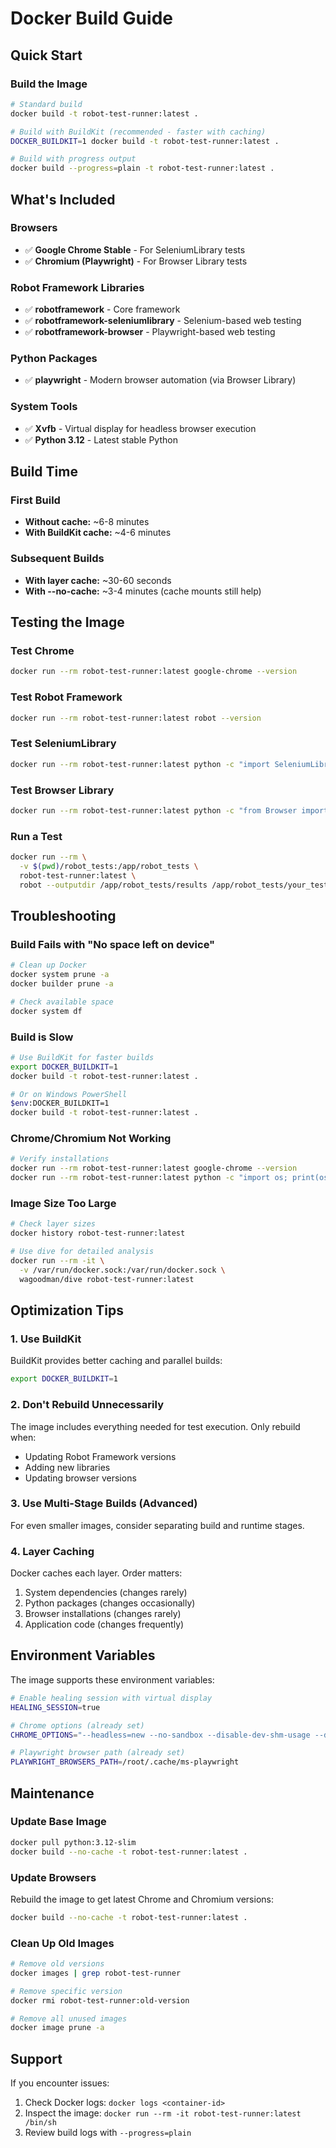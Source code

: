 # Docker Build Guide

## Quick Start

### Build the Image

```bash
# Standard build
docker build -t robot-test-runner:latest .

# Build with BuildKit (recommended - faster with caching)
DOCKER_BUILDKIT=1 docker build -t robot-test-runner:latest .

# Build with progress output
docker build --progress=plain -t robot-test-runner:latest .
```

## What's Included

### Browsers
- ✅ **Google Chrome Stable** - For SeleniumLibrary tests
- ✅ **Chromium (Playwright)** - For Browser Library tests

### Robot Framework Libraries
- ✅ **robotframework** - Core framework
- ✅ **robotframework-seleniumlibrary** - Selenium-based web testing
- ✅ **robotframework-browser** - Playwright-based web testing

### Python Packages
- ✅ **playwright** - Modern browser automation (via Browser Library)

### System Tools
- ✅ **Xvfb** - Virtual display for headless browser execution
- ✅ **Python 3.12** - Latest stable Python

## Build Time

### First Build
- **Without cache:** ~6-8 minutes
- **With BuildKit cache:** ~4-6 minutes

### Subsequent Builds
- **With layer cache:** ~30-60 seconds
- **With --no-cache:** ~3-4 minutes (cache mounts still help)

## Testing the Image

### Test Chrome
```bash
docker run --rm robot-test-runner:latest google-chrome --version
```

### Test Robot Framework
```bash
docker run --rm robot-test-runner:latest robot --version
```

### Test SeleniumLibrary
```bash
docker run --rm robot-test-runner:latest python -c "import SeleniumLibrary; print(SeleniumLibrary.__version__)"
```

### Test Browser Library
```bash
docker run --rm robot-test-runner:latest python -c "from Browser import Browser; print('Browser Library OK')"
```

### Run a Test
```bash
docker run --rm \
  -v $(pwd)/robot_tests:/app/robot_tests \
  robot-test-runner:latest \
  robot --outputdir /app/robot_tests/results /app/robot_tests/your_test.robot
```

## Troubleshooting

### Build Fails with "No space left on device"
```bash
# Clean up Docker
docker system prune -a
docker builder prune -a

# Check available space
docker system df
```

### Build is Slow
```bash
# Use BuildKit for faster builds
export DOCKER_BUILDKIT=1
docker build -t robot-test-runner:latest .

# Or on Windows PowerShell
$env:DOCKER_BUILDKIT=1
docker build -t robot-test-runner:latest .
```

### Chrome/Chromium Not Working
```bash
# Verify installations
docker run --rm robot-test-runner:latest google-chrome --version
docker run --rm robot-test-runner:latest python -c "import os; print(os.path.exists('/root/.cache/ms-playwright'))"
```

### Image Size Too Large
```bash
# Check layer sizes
docker history robot-test-runner:latest

# Use dive for detailed analysis
docker run --rm -it \
  -v /var/run/docker.sock:/var/run/docker.sock \
  wagoodman/dive robot-test-runner:latest
```

## Optimization Tips

### 1. Use BuildKit
BuildKit provides better caching and parallel builds:
```bash
export DOCKER_BUILDKIT=1
```

### 2. Don't Rebuild Unnecessarily
The image includes everything needed for test execution. Only rebuild when:
- Updating Robot Framework versions
- Adding new libraries
- Updating browser versions

### 3. Use Multi-Stage Builds (Advanced)
For even smaller images, consider separating build and runtime stages.

### 4. Layer Caching
Docker caches each layer. Order matters:
1. System dependencies (changes rarely)
2. Python packages (changes occasionally)
3. Browser installations (changes rarely)
4. Application code (changes frequently)

## Environment Variables

The image supports these environment variables:

```bash
# Enable healing session with virtual display
HEALING_SESSION=true

# Chrome options (already set)
CHROME_OPTIONS="--headless=new --no-sandbox --disable-dev-shm-usage --disable-gpu"

# Playwright browser path (already set)
PLAYWRIGHT_BROWSERS_PATH=/root/.cache/ms-playwright
```

## Maintenance

### Update Base Image
```bash
docker pull python:3.12-slim
docker build --no-cache -t robot-test-runner:latest .
```

### Update Browsers
Rebuild the image to get latest Chrome and Chromium versions:
```bash
docker build --no-cache -t robot-test-runner:latest .
```

### Clean Up Old Images
```bash
# Remove old versions
docker images | grep robot-test-runner

# Remove specific version
docker rmi robot-test-runner:old-version

# Remove all unused images
docker image prune -a
```

## Support

If you encounter issues:
1. Check Docker logs: `docker logs <container-id>`
2. Inspect the image: `docker run --rm -it robot-test-runner:latest /bin/sh`
3. Review build logs with `--progress=plain`
